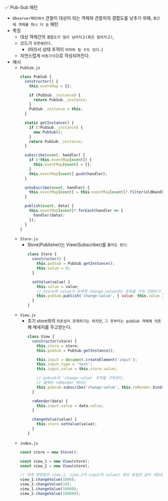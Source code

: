 ✅ Pub-Sub 패턴

* `Observer패턴에서` 관찰이 대상이 되는 객체와 관찰자의 결합도를 낮추기 위해, `중간에 객체를 하나 더 둔` 패턴
* 특징
  * 대상 객체간의 `결합도가 많이 낮아지고(혹은 없어지고)`, 
  * 코드가 `유연해진다.`
    * (따라서 상태 추적이 `어려워 질 수도 있다.`)
  * 자연스럽게 `비동기식`으로 작성되어진다.
* 예시
  * `PubSub.js`
    ```js
    class PubSub {
      constructor() {
        this.eventMap = {};

        if (PubSub._instance) {
          return PubSub._instance;
        }
        PubSub._instance = this;
      }

      static getInstance() {
        if (!PubSub._instance) {
          new PubSub();
        }
        return PubSub._instance;
      }

      subscribe(event, handler) {
        if (!this.eventMap[event]) {
          this.eventMap[event] = [];
        }
        this.eventMap[event].push(handler);
      }

      unSubscribe(event, handler) {
        this.eventMap[event] = this.eventMap[event]?.filter(oldHandler !== handler);
      }

      publish(event, data) {
        this.eventMap[event]?.forEach(handler => {
          handler(data);
        });
      }
    }
    ```
  * `Store.js`
    * Store(Publisher)는 View(Subscriber)를 `몰라도 된다.`
      ```js
      class Store {
        constructor() {
          this.pubSub = PubSub.getInstance();
          this.value = 0;
        }

        setValue(value) {
          this.value = value;
          // Store의 value가 바뀌면 change-value라는 토픽을 가직 이벤트가 발생한다.
          this.pubSub.publish('change-value', { value: this.value });
        }
      }
      ```
  * `View.js`
    * 초기 store와의 `의존성이 존재하기는 하지만`, `그 후부터는 pubSub 객체에 의존`해 메세지를 주고받는다.
      ```js
      class View {
        constructor(store) {
          this.store = store;
          this.pubSub = PubSub.getInstance();

          this.input = document.createElement('input');
          this.input.type = 'text';
          this.input.value = this.store.value;

          // pubsub의 'change-value' 토픽을 구독한다.
          // 콜백은 reRender 메서드
          this.pubsub.subscribe('change-value', this.reRender.bind(this));
        }

        reRender(data) {
          this.input.value = data.value;
        }

        changeValue(value) {
          this.store.setValue(value);
        }
      }
      ```
  * `index.js`
    ```js
    const store = new Store();

    const view_1 = new View(store);
    const view_2 = new View(store);

    // 아래 변화동안 view_1, view_2의 input의 value는 항상 동일한 값이 세팅된다.
    view_1.changeValue(1000);
    view_2.changeValue(10);
    view_1.changeValue(10000);
    view_2.changeValue(100000);
    ```